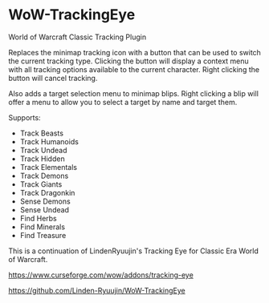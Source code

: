 # WoW-TrackingEye
World of Warcraft Classic Tracking Plugin

Replaces the minimap tracking icon with a button that can be used to switch the current tracking type. Clicking the button will display a context menu with all tracking options available to the current character. Right clicking the button will cancel tracking.

Also adds a target selection menu to minimap blips. Right clicking a blip will offer a menu to allow you to select a target by name and target them.

Supports:
* Track Beasts
* Track Humanoids
* Track Undead
* Track Hidden
* Track Elementals
* Track Demons
* Track Giants
* Track Dragonkin
* Sense Demons
* Sense Undead
* Find Herbs
* Find Minerals
* Find Treasure

This is a continuation of LindenRyuujin's Tracking Eye for Classic Era World of Warcraft.

https://www.curseforge.com/wow/addons/tracking-eye

https://github.com/Linden-Ryuujin/WoW-TrackingEye
